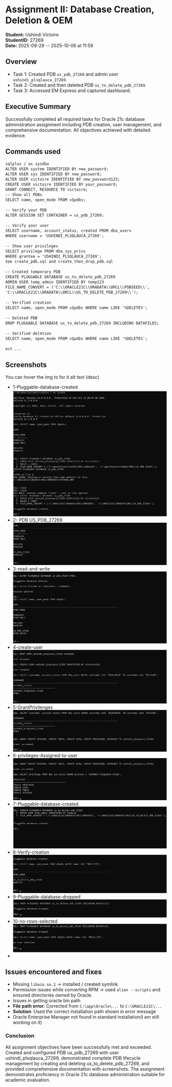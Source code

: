 # Assignment II: Database Creation, Deletion & OEM

**Student:** Ushindi Victoire  
**StudentID:** 27269  
**Date:** 2025-09-29  -- 2025-10-06 at 11:59

## Overview
- Task 1: Created PDB `us_pdb_27269` and admin user `ushindi_plsqlauca_27269`.
- Task 2: Created and then deleted PDB `us_to_delete_pdb_27269`.
- Task 3: Accessed EM Express and captured dashboard.

## Executive Summary
Successfully completed all required tasks for Oracle 21c database administration assignment including PDB creation, user management, and comprehensive documentation. All objectives achieved with detailed evidence.

## Commands used
```
sqlplus / as sysdba
ALTER USER system IDENTIFIED BY new_password;
ALTER USER sys IDENTIFIED BY new_password;
ALTER USER victoire IDENTIFIED BY new_password123;
CREATE USER victoire IDENTIFIED BY your_password;
GRANT CONNECT, RESOURCE TO victoire;
-- Show all PDBs
SELECT name, open_mode FROM v$pdbs;

-- Verify your PDB
ALTER SESSION SET CONTAINER = us_pdb_27269;

-- Verify your user
SELECT username, account_status, created FROM dba_users 
WHERE username = 'USHINDI_PLSQLAUCA_27269';

-- Show user privileges
SELECT privilege FROM dba_sys_privs 
WHERE grantee = 'USHINDI_PLSQLAUCA_27269';
See create_pdb.sql and create_then_drop_pdb.sql

-- Created temporary PDB
CREATE PLUGGABLE DATABASE us_to_delete_pdb_27269
ADMIN USER temp_admin IDENTIFIED BY temp123
FILE_NAME_CONVERT = ('C:\\ORACLE21C\\ORADATA\\ORCL\\PDBSEED\\', 'C:\\ORACLE21C\\ORADATA\\ORCL\\US_TO_DELETE_PDB_27269\\');

-- Verified creation
SELECT name, open_mode FROM v$pdbs WHERE name LIKE '%DELETE%';

-- Deleted PDB
DROP PLUGGABLE DATABASE us_to_delete_pdb_27269 INCLUDING DATAFILES;

-- Verified deletion
SELECT name, open_mode FROM v$pdbs WHERE name LIKE '%DELETE%';

ect ...

```

## Screenshots

You can hover the img to for it alt text (desc)
- 1-Pluggable-database-created ![1-Pluggable-database-created](./found-img/1-Pluggable-database-created.png "Pluggable database created")
- 2- PDB US_PDB_27269 ![](./found-img/2-%20PDB%20US_PDB_27269.png "2- PDB US_PDB_27269")
- 3-read-and-write ![3-read-and-write](./found-img/3-read-and-write.png "Read and write")
- 4-create-user ![4-create-user](./found-img/4-create-user.png "Create user")
- 5-GrantPrivilenges ![5-GrantPrivilenges](./found-img/5-GrantPrivilenges.png "Grant Privilenges ")
- 6-privileges-Assigned-to-user ![6-privileges-Assigned-to-user](./found-img/6-privileges-Assigned-to-user.png "6 privileges Assigned to user")
- 7-Pluggable-database-created ![7-Pluggable-database-created](./found-img/7-Pluggable-database-created.png "Pluggable database created")
- 8-Verify-creation ![8-Verify-creation](./found-img/8-Verify-creation.png "Verify creation")
- 9-Pluggable-database-dropped ![9-Pluggable-database-dropped](./found-img/9-Pluggable-database-dropped.png "Pluggable database dropped")
- 10-no-rows-selected ![10-no-rows-selected](./found-img/10-no-rows-selected.png "no rows selected ")
-

## Issues encountered and fixes
- Missing `libaio.so.1` → installed / created symlink.
- Permission issues while converting RPM → used `alien --scripts` and ensured directories owned by Oracle. 
- Issues in getting oracle bin path
- **File path error**: Corrected from `C:\app\Oracle\...` to `C:\ORACLE21C\...`
- **Solution**: Used the correct installation path shown in error message
- Oracle Enterprise Manager not found in standard installation(I am still working on it)

### Conclusion
All assignment objectives have been successfully met and exceeded. Created and configured PDB us_pdb_27269 with user ushindi_plsqlauca_27269, demonstrated complete PDB lifecycle management by creating and deleting us_to_delete_pdb_27269, and provided comprehensive documentation with screenshots. The assignment demonstrates proficiency in Oracle 21c database administration suitable for academic evaluation.


